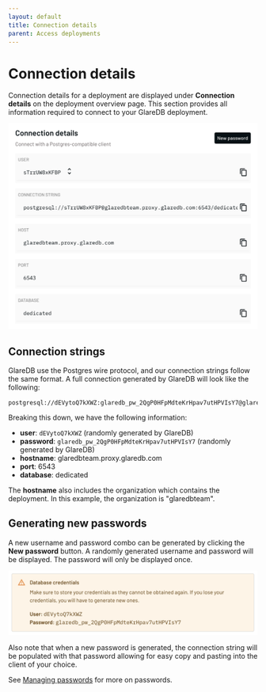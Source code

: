 ```yaml
---
layout: default
title: Connection details
parent: Access deployments
---
```


# Connection details

Connection details for a deployment are displayed under **Connection details**
on the deployment overview page. This section provides all information required
to connect to your GlareDB deployment.

![Connection details]

## Connection strings

GlareDB use the Postgres wire protocol, and our connection strings follow the
same format. A full connection generated by GlareDB will look like the
following:

```text
postgresql://dEVytoQ7kXWZ:glaredb_pw_2QgP0HFpMdteKrHpav7utHPVIsY7@glaredbteam.proxy.glaredb.com:6543/dedicated
```

Breaking this down, we have the following information:

- **user**: `dEVytoQ7kXWZ` (randomly generated by GlareDB)
- **password**: `glaredb_pw_2QgP0HFpMdteKrHpav7utHPVIsY7` (randomly generated by
  GlareDB)
- **hostname**: glaredbteam.proxy.glaredb.com
- **port**: 6543
- **database**: dedicated

The **hostname** also includes the organization which contains the deployment.
In this example, the organization is "glaredbteam".

## Generating new passwords

A new username and password combo can be generated by clicking the **New
password** button. A randomly generated username and password will be displayed.
The password will only be displayed once.

![New password]

Also note that when a new password is generated, the connection string will be
populated with that password allowing for easy copy and pasting into the client
of your choice.

See [Managing passwords] for more on passwords.

[Managing passwords]: /docs/access/managing-passwords/
[Connection details]: /assets/images/connection-details.png
[New password]: /assets/images/new-password.png
